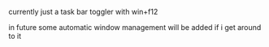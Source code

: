 currently just a task bar toggler with win+f12

in future some automatic window management will be added if i get around to it




